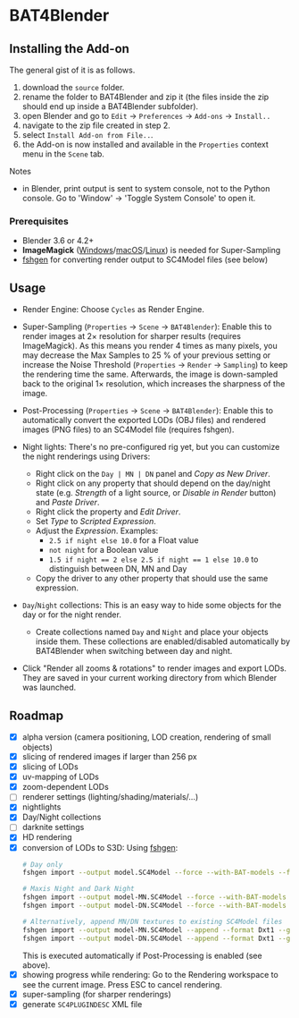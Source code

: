 # BAT4Blender

## Installing the Add-on

The general gist of it is as follows.
1. download the `source` folder.
2. rename the folder to BAT4Blender and zip it (the files inside the zip should end up inside a BAT4Blender subfolder).
3. open Blender and go to `Edit` -> `Preferences` -> `Add-ons` -> `Install..`
4. navigate to the zip file created in step 2.
5. select `Install Add-on from File..`.
6. the Add-on is now installed and available in the `Properties` context menu in the `Scene` tab.

Notes
- in Blender, print output is sent to system console, not to the Python console. Go to 'Window' -> 'Toggle System Console' to open it.

### Prerequisites

- Blender 3.6 or 4.2+
- **ImageMagick** ([Windows](https://imagemagick.org/script/download.php#windows)/[macOS](https://imagemagick.org/script/download.php#macos)/[Linux](https://imagemagick.org/script/download.php#linux))
  is needed for Super-Sampling
- [fshgen](https://github.com/memo33/fshgen/releases)
  for converting render output to SC4Model files (see below)

## Usage

- Render Engine: Choose `Cycles` as Render Engine.

- Super-Sampling (`Properties` -> `Scene` -> `BAT4Blender`):
  Enable this to render images at 2× resolution for sharper results (requires ImageMagick).
  As this means you render 4 times as many pixels,
  you may decrease the Max Samples to 25 % of your previous setting or increase the Noise Threshold (`Properties` -> `Render` -> `Sampling`)
  to keep the rendering time the same.
  Afterwards, the image is down-sampled back to the original 1× resolution, which increases the sharpness of the image.

- Post-Processing (`Properties` -> `Scene` -> `BAT4Blender`):
  Enable this to automatically convert the exported LODs (OBJ files) and rendered images (PNG files) to an SC4Model file (requires fshgen).

- Night lights: There's no pre-configured rig yet, but you can customize the night renderings using Drivers:
  - Right click on the `Day | MN | DN` panel and _Copy as New Driver_.
  - Right click on any property that should depend on the day/night state (e.g. _Strength_ of a light source, or _Disable in Render_ button) and _Paste Driver_.
  - Right click the property and _Edit Driver_.
  - Set _Type_ to _Scripted Expression_.
  - Adjust the _Expression_. Examples:
    - `2.5 if night else 10.0` for a Float value
    - `not night` for a Boolean value
    - `1.5 if night == 2 else 2.5 if night == 1 else 10.0` to distinguish between DN, MN and Day
  - Copy the driver to any other property that should use the same expression.

- `Day`/`Night` collections: This is an easy way to hide some objects for the day or for the night render.
  - Create collections named `Day` and `Night` and place your objects inside them.
    These collections are enabled/disabled automatically by BAT4Blender when switching between day and night.

- Click "Render all zooms & rotations" to render images and export LODs. They are saved in your current working directory from which Blender was launched.

## Roadmap

- [x] alpha version (camera positioning, LOD creation, rendering of small objects)
- [x] slicing of rendered images if larger than 256 px
- [x] slicing of LODs
- [x] uv-mapping of LODs
- [x] zoom-dependent LODs
- [ ] renderer settings (lighting/shading/materials/…)
- [x] nightlights
- [x] Day/Night collections
- [ ] darknite settings
- [x] HD rendering
- [x] conversion of LODs to S3D: Using [fshgen](https://github.com/memo33/fshgen/releases):
  ```bash
  # Day only
  fshgen import --output model.SC4Model --force --with-BAT-models --format Dxt1 --gid 0xffffffff *.obj *_Day.png

  # Maxis Night and Dark Night
  fshgen import --output model-MN.SC4Model --force --with-BAT-models --format Dxt1 --gid 0xffffffff *.obj *_Day.png *_MN.png
  fshgen import --output model-DN.SC4Model --force --with-BAT-models --format Dxt1 --gid 0xffffffff *.obj *_Day.png *_DN.png

  # Alternatively, append MN/DN textures to existing SC4Model files
  fshgen import --output model-MN.SC4Model --append --format Dxt1 --gid 0xffffffff *_MN.png
  fshgen import --output model-DN.SC4Model --append --format Dxt1 --gid 0xffffffff *_DN.png
  ```
  This is executed automatically if Post-Processing is enabled (see above).
- [x] showing progress while rendering: Go to the Rendering workspace to see the current image. Press ESC to cancel rendering.
- [x] super-sampling (for sharper renderings)
- [x] generate `SC4PLUGINDESC` XML file
